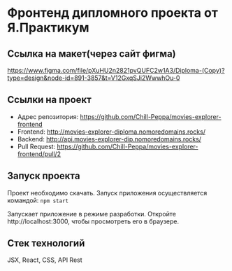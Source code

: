 # Фронтенд дипломного проекта от Я.Практикум

## Ссылка на макет(через сайт фигма) 
https://www.figma.com/file/pXuHU2n2821pvQUFC2w1A3/Diploma-(Copy)?type=design&node-id=891-3857&t=V12GxqSJi2WwwhOu-0

## Ссылки на проект
* Адрес репозитория: https://github.com/Chill-Peppa/movies-explorer-frontend
* Frontend: http://movies-explorer-diploma.nomoredomains.rocks/
* Backend: http://api.movies-explorer-dip.nomoredomains.rocks/
* Pull Request: https://github.com/Chill-Peppa/movies-explorer-frontend/pull/2

## Запуск проекта
Проект необходимо скачать. Запуск приложения осуществляется командой: `npm start`

Запускает приложение в режиме разработки. Откройте http://localhost:3000, чтобы просмотреть его в браузере.

## Стек технологий
JSX, React, CSS, API Rest
